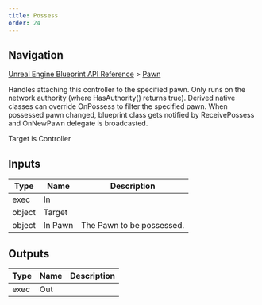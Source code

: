 ```yaml
---
title: Possess
order: 24
---
```

## Navigation

[Unreal Engine Blueprint API Reference](https://dev.epicgames.com/documentation/en-us/unreal-engine/BlueprintAPI) > [Pawn](https://dev.epicgames.com/documentation/en-us/unreal-engine/BlueprintAPI/Pawn)

Handles attaching this controller to the specified pawn.
Only runs on the network authority (where HasAuthority() returns true).
Derived native classes can override OnPossess to filter the specified pawn.
When possessed pawn changed, blueprint class gets notified by ReceivePossess
and OnNewPawn delegate is broadcasted.

Target is Controller

## Inputs

| Type | Name | Description |
| --- | --- | --- |
| exec | In |  |
| object | Target |  |
| object | In Pawn | The Pawn to be possessed. |

## Outputs

| Type | Name | Description |
| --- | --- | --- |
| exec | Out |  |
